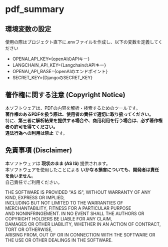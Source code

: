 # pdf_summary
## 環境変数の設定
使用の際はプロジェクト直下に.envファイルを作成し、以下の変数を定義してください
- OPENAI_API_KEY={openAIのAPIキー}
- LANGCHAIN_API_KEY={LangchainのAPIキー}
- OPENAI_API_BASE={openAIのエンドポイント}
- SECRET_KEY={DjangoのSECRET_KEY}

## 著作権に関する注意 (Copyright Notice)
本ソフトウェアは、PDFの内容を解析・検索するためのツールです。  
**著作権のあるPDFを扱う際は、使用者の責任で適切に取り扱ってください。**  
特に、**第三者に解析結果を提供する場合や、商用利用を行う場合は、必ず著作権者の許可を得てください。**  
**違法行為への利用は禁止** です。  


## 免責事項 (Disclaimer)
本ソフトウェアは **現状のまま (AS IS)** 提供されます。  
本ソフトウェアを使用したことによる **いかなる損害についても、開発者は責任を負いません**。  
自己責任でご利用ください。

THE SOFTWARE IS PROVIDED "AS IS", WITHOUT WARRANTY OF ANY KIND, EXPRESS OR IMPLIED,  
INCLUDING BUT NOT LIMITED TO THE WARRANTIES OF MERCHANTABILITY, FITNESS FOR A PARTICULAR PURPOSE  
AND NONINFRINGEMENT. IN NO EVENT SHALL THE AUTHORS OR COPYRIGHT HOLDERS BE LIABLE FOR ANY CLAIM,  
DAMAGES OR OTHER LIABILITY, WHETHER IN AN ACTION OF CONTRACT, TORT OR OTHERWISE,  
ARISING FROM, OUT OF OR IN CONNECTION WITH THE SOFTWARE OR THE USE OR OTHER DEALINGS IN THE SOFTWARE.
